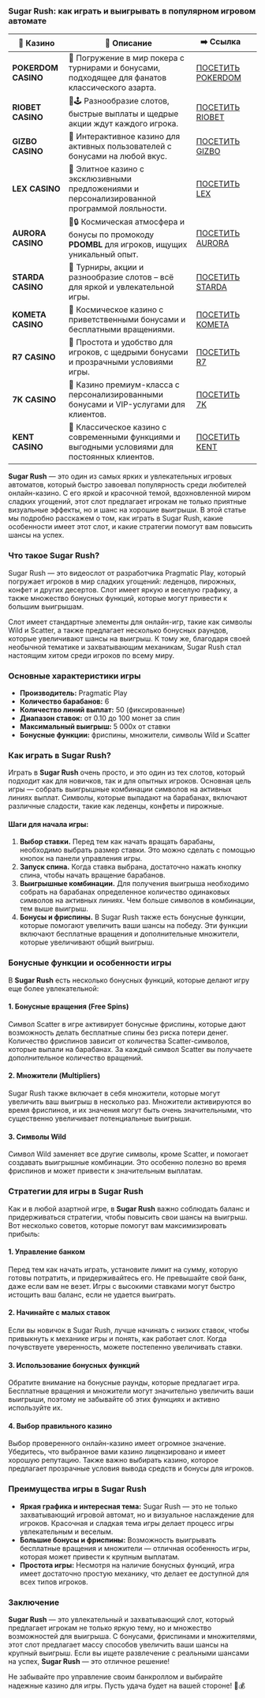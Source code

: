 ### Sugar Rush: как играть и выигрывать в популярном игровом автомате
| 🎰 Казино           | 📜 Описание                                                                                       | ➡️ Ссылка                                                                                          |   |
| ------------------- | ------------------------------------------------------------------------------------------------- | -------------------------------------------------------------------------------------------------- | - |
| **POKERDOM CASINO** | 🎲 Погружение в мир покера с турнирами и бонусами, подходящее для фанатов классического азарта.   | [ПОСЕТИТЬ POKERDOM](https://brandplay.link/FwVc4f)                                                 |   |
| **RIOBET CASINO**   | 🌟🕹️ Разнообразие слотов, быстрые выплаты и щедрые акции ждут каждого игрока.                    | [ПОСЕТИТЬ RIOBET](https://brandplay.link/TnjsxFvH)                                                 |   |
| **GIZBO CASINO**    | 🚀 Интерактивное казино для активных пользователей с бонусами на любой вкус.                      | [ПОСЕТИТЬ GIZBO](https://brandplay.link/rvzLrVLp)                                                  |   |
| **LEX CASINO**      | 🎰 Элитное казино с эксклюзивными предложениями и персонализированной программой лояльности.      | [ПОСЕТИТЬ LEX](https://brandplay.link/VMqNXPFs)                                                    |   |
| **AURORA CASINO**   | 🌌🔒 Космическая атмосфера и бонусы по промокоду **PDOMBL** для игроков, ищущих уникальный опыт. | [ПОСЕТИТЬ AURORA](https://10trafic-stat2.com/click/668546556bcc6313411604bc/6766/13031/subaccount) |   |
| **STARDA CASINO**   | 🌠 Турниры, акции и разнообразие слотов – всё для яркой и увлекательной игры.                     | [ПОСЕТИТЬ STARDA](https://brandplay.link/HDcDrxLk)                                                 |   |
| **KOMETA CASINO**   | 💫 Космическое казино с приветственными бонусами и бесплатными вращениями.                        | [ПОСЕТИТЬ KOMETA](https://brandplay.link/jHzFFYGv)                                                 |   |
| **R7 CASINO**       | 🎯 Простота и удобство для игроков, с щедрыми бонусами и прозрачными условиями игры.              | [ПОСЕТИТЬ R7](https://brandplay.link/dByFXP7h)                                                     |   |
| **7K CASINO**       | 💎 Казино премиум-класса с персонализированными бонусами и VIP-услугами для клиентов.             | [ПОСЕТИТЬ 7K](https://brandplay.link/dd46bNgD)                                                     |   |
| **KENT CASINO**     | 🎲 Классическое казино с современными функциями и выгодными условиями для постоянных клиентов.    | [ПОСЕТИТЬ KENT](https://brandplay.link/XRH1g6Vb)      
**Sugar Rush** — это один из самых ярких и увлекательных игровых автоматов, который быстро завоевал популярность среди любителей онлайн-казино. С его яркой и красочной темой, вдохновленной миром сладких угощений, этот слот предлагает игрокам не только приятные визуальные эффекты, но и шанс на хорошие выигрыши. В этой статье мы подробно расскажем о том, как играть в Sugar Rush, какие особенности имеет этот слот, и какие стратегии помогут вам повысить шансы на успех.





### Что такое Sugar Rush?

Sugar Rush — это видеослот от разработчика Pragmatic Play, который погружает игроков в мир сладких угощений: леденцов, пирожных, конфет и других десертов. Слот имеет яркую и веселую графику, а также множество бонусных функций, которые могут привести к большим выигрышам.

Слот имеет стандартные элементы для онлайн-игр, такие как символы Wild и Scatter, а также предлагает несколько бонусных раундов, которые увеличивают шансы на выигрыш. К тому же, благодаря своей необычной тематике и захватывающим механикам, Sugar Rush стал настоящим хитом среди игроков по всему миру.

### Основные характеристики игры

* **Производитель:** Pragmatic Play
* **Количество барабанов:** 6
* **Количество линий выплат:** 50 (фиксированные)
* **Диапазон ставок:** от 0.10 до 100 монет за спин
* **Максимальный выигрыш:** 5 000x от ставки
* **Бонусные функции:** фриспины, множители, символы Wild и Scatter

### Как играть в Sugar Rush?

Играть в **Sugar Rush** очень просто, и это один из тех слотов, который подходит как для новичков, так и для опытных игроков. Основная цель игры — собрать выигрышные комбинации символов на активных линиях выплат. Символы, которые выпадают на барабанах, включают различные сладости, такие как леденцы, конфеты и пирожные.

#### Шаги для начала игры:

1. **Выбор ставки.** Перед тем как начать вращать барабаны, необходимо выбрать размер ставки. Это можно сделать с помощью кнопок на панели управления игры.
2. **Запуск спина.** Когда ставка выбрана, достаточно нажать кнопку спина, чтобы начать вращение барабанов.
3. **Выигрышные комбинации.** Для получения выигрыша необходимо собрать на барабанах определенное количество одинаковых символов на активных линиях. Чем больше символов в комбинации, тем выше выигрыш.
4. **Бонусы и фриспины.** В Sugar Rush также есть бонусные функции, которые помогают увеличить ваши шансы на победу. Эти функции включают бесплатные вращения и дополнительные множители, которые увеличивают общий выигрыш.

### Бонусные функции и особенности игры

В **Sugar Rush** есть несколько бонусных функций, которые делают игру еще более увлекательной:

#### 1. **Бонусные вращения (Free Spins)**

Символ Scatter в игре активирует бонусные фриспины, которые дают возможность делать бесплатные спины без риска потери денег. Количество фриспинов зависит от количества Scatter-символов, которые выпали на барабанах. За каждый символ Scatter вы получаете дополнительное количество вращений.

#### 2. **Множители (Multipliers)**

Sugar Rush также включает в себя множители, которые могут увеличить ваш выигрыш в несколько раз. Множители активируются во время фриспинов, и их значения могут быть очень значительными, что существенно увеличивает потенциальные выигрыши.

#### 3. **Символы Wild**

Символ Wild заменяет все другие символы, кроме Scatter, и помогает создавать выигрышные комбинации. Это особенно полезно во время фриспинов и может привести к значительным выплатам.

### Стратегии для игры в Sugar Rush

Как и в любой азартной игре, в **Sugar Rush** важно соблюдать баланс и придерживаться стратегии, чтобы повысить свои шансы на выигрыш. Вот несколько советов, которые помогут вам максимизировать прибыль:

#### 1. **Управление банком**

Перед тем как начать играть, установите лимит на сумму, которую готовы потратить, и придерживайтесь его. Не превышайте свой банк, даже если вам не везет. Игры с высокими ставками могут быстро истощить ваш баланс, если не удается выиграть.

#### 2. **Начинайте с малых ставок**

Если вы новичок в Sugar Rush, лучше начинать с низких ставок, чтобы привыкнуть к механике игры и понять, как работает слот. Когда почувствуете уверенность, можете постепенно увеличивать ставки.

#### 3. **Использование бонусных функций**

Обратите внимание на бонусные раунды, которые предлагает игра. Бесплатные вращения и множители могут значительно увеличить ваши выигрыши, поэтому не забывайте об этих функциях и активно используйте их.

#### 4. **Выбор правильного казино**

Выбор проверенного онлайн-казино имеет огромное значение. Убедитесь, что выбранное вами казино лицензировано и имеет хорошую репутацию. Также важно выбирать казино, которое предлагает прозрачные условия вывода средств и бонусы для игроков.

### Преимущества игры в Sugar Rush

* **Яркая графика и интересная тема:** Sugar Rush — это не только захватывающий игровой автомат, но и визуальное наслаждение для игроков. Красочная и сладкая тема игры делает процесс игры увлекательным и веселым.
* **Большие бонусы и фриспины:** Возможность выигрывать бесплатные вращения и множители — отличная особенность игры, которая может привести к крупным выплатам.
* **Простота игры:** Несмотря на наличие бонусных функций, игра имеет достаточно простую механику, что делает ее доступной для всех типов игроков.

### Заключение

**Sugar Rush** — это увлекательный и захватывающий слот, который предлагает игрокам не только яркую тему, но и множество возможностей для выигрыша. С бонусами, фриспинами и множителями, этот слот предлагает массу способов увеличить ваши шансы на крупный выигрыш. Если вы ищете развлечение с реальными шансами на успех, **Sugar Rush** — это отличное решение!

Не забывайте про управление своим банкроллом и выбирайте надежные казино для игры. Пусть удача будет на вашей стороне! 🍭💰
